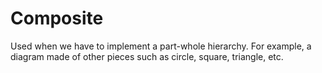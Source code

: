 # Composite
Used when we have to implement a part-whole hierarchy.
For example, a diagram made of other pieces such as circle, square,
triangle, etc.
